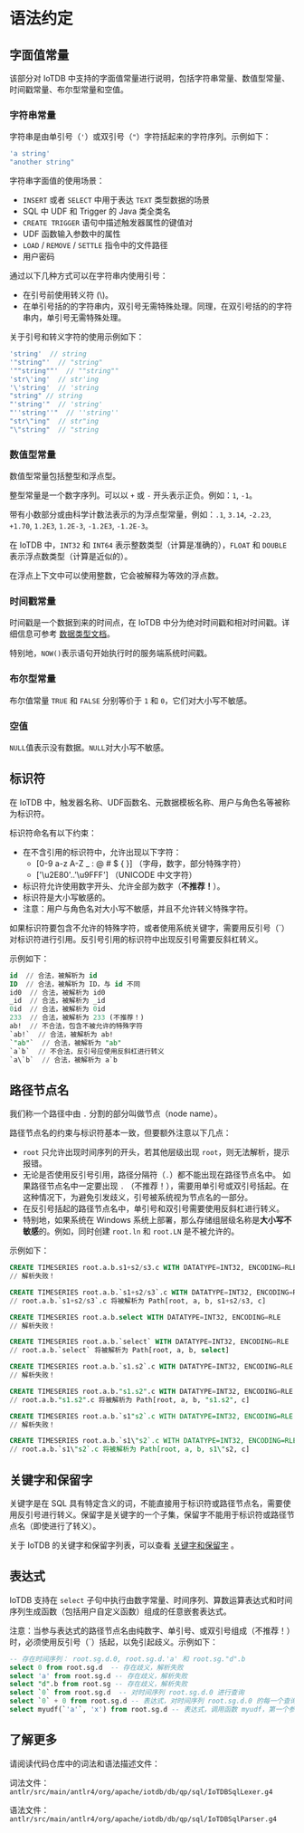 <!--

    Licensed to the Apache Software Foundation (ASF) under one
    or more contributor license agreements.  See the NOTICE file
    distributed with this work for additional information
    regarding copyright ownership.  The ASF licenses this file
    to you under the Apache License, Version 2.0 (the
    "License"); you may not use this file except in compliance
    with the License.  You may obtain a copy of the License at
    
        http://www.apache.org/licenses/LICENSE-2.0
    
    Unless required by applicable law or agreed to in writing,
    software distributed under the License is distributed on an
    "AS IS" BASIS, WITHOUT WARRANTIES OR CONDITIONS OF ANY
    KIND, either express or implied.  See the License for the
    specific language governing permissions and limitations
    under the License.

-->

# 语法约定

## 字面值常量

该部分对 IoTDB 中支持的字面值常量进行说明，包括字符串常量、数值型常量、时间戳常量、布尔型常量和空值。

### 字符串常量

字符串是由单引号（`'`）或双引号（`"`）字符括起来的字符序列。示例如下：
```js
'a string'
"another string"
```

字符串字面值的使用场景：

- `INSERT` 或者 `SELECT` 中用于表达 `TEXT` 类型数据的场景
- SQL 中 UDF 和 Trigger 的 Java 类全类名
- `CREATE TRIGGER` 语句中描述触发器属性的键值对
- UDF 函数输入参数中的属性
- `LOAD` / `REMOVE` / `SETTLE` 指令中的文件路径
- 用户密码

通过以下几种方式可以在字符串内使用引号：

- 在引号前使用转义符 (\\)。
- 在单引号括的的字符串内，双引号无需特殊处理。同理，在双引号括的的字符串内，单引号无需特殊处理。

关于引号和转义字符的使用示例如下：
```js
'string'  // string
'"string"'  // "string"
'""string""'  // ""string""
'str\'ing'  // str'ing
'\'string'  // 'string
"string" // string
"'string'"  // 'string'
"''string''"  // ''string''
"str\"ing"  // str"ing
"\"string"  // "string
```

### 数值型常量

数值型常量包括整型和浮点型。

整型常量是一个数字序列。可以以 `+` 或 `-` 开头表示正负。例如：`1`, `-1`。

带有小数部分或由科学计数法表示的为浮点型常量，例如：`.1`, `3.14`, `-2.23`, `+1.70`, `1.2E3`, `1.2E-3`, `-1.2E3`, `-1.2E-3`。

在 IoTDB 中，`INT32` 和 `INT64` 表示整数类型（计算是准确的），`FLOAT` 和 `DOUBLE` 表示浮点数类型（计算是近似的）。

在浮点上下文中可以使用整数，它会被解释为等效的浮点数。

### 时间戳常量

时间戳是一个数据到来的时间点，在 IoTDB 中分为绝对时间戳和相对时间戳。详细信息可参考 [数据类型文档](../Data-Concept/Data-Type.md)。

特别地，`NOW()`表示语句开始执行时的服务端系统时间戳。

### 布尔型常量

布尔值常量 `TRUE` 和 `FALSE` 分别等价于 `1` 和 `0`，它们对大小写不敏感。

### 空值

`NULL`值表示没有数据。`NULL`对大小写不敏感。


## 标识符

在 IoTDB 中，触发器名称、UDF函数名、元数据模板名称、用户与角色名等被称为标识符。

标识符命名有以下约束：

- 在不含引用的标识符中，允许出现以下字符：
  - [0-9 a-z A-Z _ : @ # $ { }] （字母，数字，部分特殊字符）
  - ['\u2E80'..'\u9FFF'] （UNICODE 中文字符）
- 标识符允许使用数字开头、允许全部为数字（**不推荐！**）。
- 标识符是大小写敏感的。
- 注意：用户与角色名对大小写不敏感，并且不允许转义特殊字符。

如果标识符要包含不允许的特殊字符，或者使用系统关键字，需要用反引号（`）对标识符进行引用。反引号引用的标识符中出现反引号需要反斜杠转义。

示例如下：
```sql
id  // 合法，被解析为 id
ID  // 合法，被解析为 ID，与 id 不同
id0  // 合法，被解析为 id0
_id  // 合法，被解析为 _id
0id  // 合法，被解析为 0id
233  // 合法，被解析为 233 (不推荐！)
ab!  // 不合法，包含不被允许的特殊字符
`ab!`  // 合法，被解析为 ab!
`"ab"`  // 合法，被解析为 "ab"
`a`b`  // 不合法，反引号应使用反斜杠进行转义
`a\`b`  // 合法，被解析为 a`b
```

## 路径节点名

我们称一个路径中由 `.` 分割的部分叫做节点（node name）。

路径节点名的约束与标识符基本一致，但要额外注意以下几点：

- `root` 只允许出现时间序列的开头，若其他层级出现 `root`，则无法解析，提示报错。
- 无论是否使用反引号引用，路径分隔符（`.`）都不能出现在路径节点名中。 如果路径节点名中一定要出现 `.` （不推荐！），需要用单引号或双引号括起。在这种情况下，为避免引发歧义，引号被系统视为节点名的一部分。
- 在反引号括起的路径节点名中，单引号和双引号需要使用反斜杠进行转义。
- 特别地，如果系统在 Windows 系统上部署，那么存储组层级名称是**大小写不敏感**的。例如，同时创建 `root.ln` 和 `root.LN` 是不被允许的。

示例如下：

```sql
CREATE TIMESERIES root.a.b.s1+s2/s3.c WITH DATATYPE=INT32, ENCODING=RLE
// 解析失败！

CREATE TIMESERIES root.a.b.`s1+s2/s3`.c WITH DATATYPE=INT32, ENCODING=RLE
// root.a.b.`s1+s2/s3`.c 将被解析为 Path[root, a, b, s1+s2/s3, c]
```

```sql
CREATE TIMESERIES root.a.b.select WITH DATATYPE=INT32, ENCODING=RLE
// 解析失败！

CREATE TIMESERIES root.a.b.`select` WITH DATATYPE=INT32, ENCODING=RLE
// root.a.b.`select` 将被解析为 Path[root, a, b, select]
```

```sql
CREATE TIMESERIES root.a.b.`s1.s2`.c WITH DATATYPE=INT32, ENCODING=RLE
// 解析失败！

CREATE TIMESERIES root.a.b."s1.s2".c WITH DATATYPE=INT32, ENCODING=RLE
// root.a.b."s1.s2".c 将被解析为 Path[root, a, b, "s1.s2", c]
```

```sql
CREATE TIMESERIES root.a.b.`s1"s2`.c WITH DATATYPE=INT32, ENCODING=RLE
// 解析失败！

CREATE TIMESERIES root.a.b.`s1\"s2`.c WITH DATATYPE=INT32, ENCODING=RLE
// root.a.b.`s1\"s2`.c 将被解析为 Path[root, a, b, s1\"s2, c]
```

## 关键字和保留字

关键字是在 SQL 具有特定含义的词，不能直接用于标识符或路径节点名，需要使用反引号进行转义。保留字是关键字的一个子集，保留字不能用于标识符或路径节点名（即使进行了转义）。

关于 IoTDB 的关键字和保留字列表，可以查看 [关键字和保留字](Keywords.md) 。

## 表达式

IoTDB 支持在 `select` 子句中执行由数字常量、时间序列、算数运算表达式和时间序列生成函数（包括用户自定义函数）组成的任意嵌套表达式。

注意：当参与表达式的路径节点名由纯数字、单引号、或双引号组成（不推荐！）时，必须使用反引号（`）括起，以免引起歧义。示例如下：
```sql
-- 存在时间序列： root.sg.d.0, root.sg.d.'a' 和 root.sg."d".b
select 0 from root.sg.d  -- 存在歧义，解析失败
select 'a' from root.sg.d -- 存在歧义，解析失败
select "d".b from root.sg -- 存在歧义，解析失败
select `0` from root.sg.d  -- 对时间序列 root.sg.d.0 进行查询
select `0` + 0 from root.sg.d -- 表达式，对时间序列 root.sg.d.0 的每一个查询结果加 0
select myudf(`'a'`, 'x') from root.sg.d -- 表达式，调用函数 myudf，第一个参数为时间序列 root.sg.d.'a'，第二个参数为字符串常量 'x'
```

## 了解更多

请阅读代码仓库中的词法和语法描述文件：

词法文件：`antlr/src/main/antlr4/org/apache/iotdb/db/qp/sql/IoTDBSqlLexer.g4`

语法文件：`antlr/src/main/antlr4/org/apache/iotdb/db/qp/sql/IoTDBSqlParser.g4`
